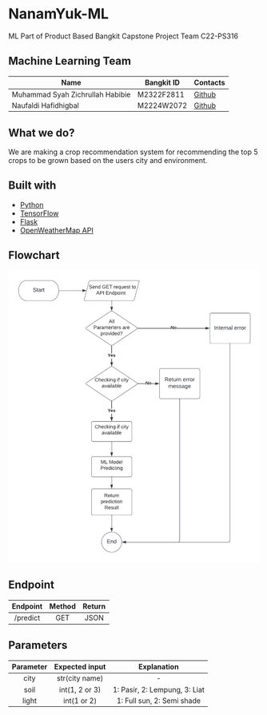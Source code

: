 # NanamYuk-ML
ML Part of Product Based Bangkit Capstone Project Team C22-PS316

## Machine Learning Team
|  Name | Bangkit ID | Contacts |
| ------------ | ------------ | ------------ |
| Muhammad Syah Zichrullah Habibie | M2322F2811 | [Github](https://github.com/MSZHabibie)  |
| Naufaldi Hafidhigbal | M2224W2072 | [Github](https://github.com/GajAhmadaaa) |

## What we do?
We are making a crop recommendation system for recommending the top 5 crops to be grown based on the users city and environment.

## Built with
- [Python](https://www.python.org/ "Python")
- [TensorFlow](https://www.tensorflow.org/ "TensorFlow")
- [Flask](https://flask.palletsprojects.com/en/2.1.x/ "Flask")
- [OpenWeatherMap API](https://openweathermap.org/ "OpenWeatherMap API")

## Flowchart
![Flowchart](https://raw.githubusercontent.com/GajAhmadaaa/NanamYuk-ML/main/image/NanamYuk-ML_Flowchart.png)

## Endpoint
| Endpoint | Method | Return |
| :------------: |  :------------: |  :------------: |
| /predict | GET | JSON |

## Parameters
| Parameter | Expected input | Explanation |
| :------------: |  :------------: |  :------------: |
| city | str(city name) | - |
| soil | int(1, 2 or 3)| 1: Pasir, 2: Lempung, 3: Liat |
| light | int(1 or 2) | 1: Full sun, 2: Semi shade |

